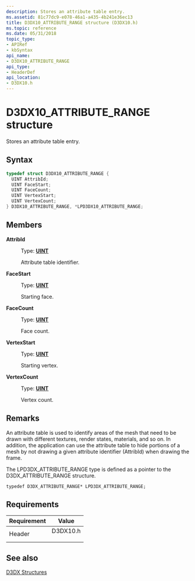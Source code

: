 ```yaml
---
description: Stores an attribute table entry.
ms.assetid: 81c77dc9-e078-46a1-a435-4b241e36ec13
title: D3DX10_ATTRIBUTE_RANGE structure (D3DX10.h)
ms.topic: reference
ms.date: 05/31/2018
topic_type: 
- APIRef
- kbSyntax
api_name: 
- D3DX10_ATTRIBUTE_RANGE
api_type: 
- HeaderDef
api_location: 
- D3DX10.h
---
```


# D3DX10\_ATTRIBUTE\_RANGE structure

Stores an attribute table entry.

## Syntax


```C++
typedef struct D3DX10_ATTRIBUTE_RANGE {
  UINT AttribId;
  UINT FaceStart;
  UINT FaceCount;
  UINT VertexStart;
  UINT VertexCount;
} D3DX10_ATTRIBUTE_RANGE, *LPD3DX10_ATTRIBUTE_RANGE;
```



## Members

<dl> <dt>

**AttribId**
</dt> <dd>

Type: **[**UINT**](../winprog/windows-data-types.md)**

</dd> <dd>

Attribute table identifier.

</dd> <dt>

**FaceStart**
</dt> <dd>

Type: **[**UINT**](../winprog/windows-data-types.md)**

</dd> <dd>

Starting face.

</dd> <dt>

**FaceCount**
</dt> <dd>

Type: **[**UINT**](../winprog/windows-data-types.md)**

</dd> <dd>

Face count.

</dd> <dt>

**VertexStart**
</dt> <dd>

Type: **[**UINT**](../winprog/windows-data-types.md)**

</dd> <dd>

Starting vertex.

</dd> <dt>

**VertexCount**
</dt> <dd>

Type: **[**UINT**](../winprog/windows-data-types.md)**

</dd> <dd>

Vertex count.

</dd> </dl>

## Remarks

An attribute table is used to identify areas of the mesh that need to be drawn with different textures, render states, materials, and so on. In addition, the application can use the attribute table to hide portions of a mesh by not drawing a given attribute identifier (AttribId) when drawing the frame.

The LPD3DX\_ATTRIBUTE\_RANGE type is defined as a pointer to the D3DX\_ATTRIBUTE\_RANGE structure.


```
typedef D3DX_ATTRIBUTE_RANGE* LPD3DX_ATTRIBUTE_RANGE;
```



## Requirements



| Requirement | Value |
|-------------------|-------------------------------------------------------------------------------------|
| Header<br/> | <dl> <dt>D3DX10.h</dt> </dl> |



## See also

<dl> <dt>

[D3DX Structures](d3d10-graphics-reference-d3dx10-structures.md)
</dt> </dl>

 

 
